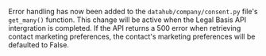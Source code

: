 Error handling has now been added to the `datahub/company/consent.py` file's `get_many()` function. 
This change will be active when the Legal Basis API intergration is completed.
If the API returns a 500 error when retrieving contact marketing preferences, 
the contact's marketing preferences will be defaulted to False.